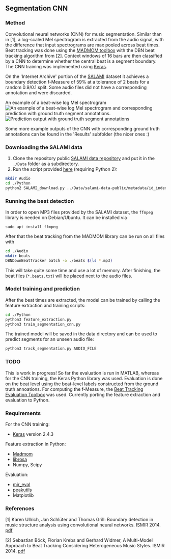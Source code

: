 ## Segmentation CNN

### Method
Convolutional neural networks (CNN) for music segmentation. Similar than in [1], a log-scaled Mel spectrogram is extracted from the audio signal, with the difference that input spectrograms are max pooled across beat times. Beat tracking was done using the [MADMOM toolbox](https://github.com/CPJKU/madmom) with the DBN beat tracking algorithm from [2]. Context windows of 16 bars are then classified by a CNN to determine whether the central beat is a segment boundary. The CNN training was implemented using [Keras](http://keras.io/).

On the 'Internet Archive' portion of the [SALAMI](http://ddmal.music.mcgill.ca/research/salami/annotations) dataset it achieves a boundary detection f-Measure of 59% at a tolerance of 2 beats for a random 0.9/0.1 split. Some audio files did not have a corresponding annotation and were discarded.

An example of a beat-wise log Mel spectrogram
![An example of a beat-wise log Mel spectrogram](Results/1279_spec.png "")
and corresponding prediction with ground truth segment annotations.
![Prediction output with ground truth segment annotations](Results/1279.png "")

Some more example outputs of the CNN with corresponding ground truth annotations can be found in the 'Results' subfolder (the nicer ones :)

### Downloading the SALAMI data

1. Clone the repository public [SALAMI data repository](https://github.com/DDMAL/salami-data-public) and put it in the `./Data` folder as a subdirectory.
2. Run the script provided [here](https://github.com/DDMAL/SALAMI/blob/master/SALAMI_download.py) (requiring Python 2):

```bash
mkdir Audio
cd ./Python
python2 SALAMI_download.py ../Data/salami-data-public/metadata/id_index_internetarchive.csv ../Audio/
```

### Running the beat detection

In order to open MP3 files provided by the SALAMI dataset, the `ffmpeg` library is needed on Debian/Ubuntu. It can be installed via

```
sudo apt install ffmpeg
```

After that the beat tracking from the MADMOM library can be run on all files with

```bash
cd ./Audio
mkdir beats
DBNDownBeatTracker batch -o ./beats $(ls *.mp3)
```

This will take quite some time and use a lot of memory. After finishing, the beat files  (`*.beats.txt`) will be placed next to the audio files.

### Model training and prediction

After the beat times are extracted, the model can be trained by calling the feature extraction and training scripts:

```bash
cd ./Python
python3 feature_extraction.py
python3 train_segmentation_cnn.py
```

The trained model will be saved in the data directory and can be used to predict segments for an unseen audio file:

```bash
python3 track_segmentation.py AUDIO_FILE
```

### TODO
This is work in progress! So far the evaluation is run in MATLAB, whereas for the CNN training, the Keras Python library was used. Evaluation is done on the beat level using the beat-level labels constructed from the ground truth annoations. For computing the f-Measure, the [Beat Tracking Evaluation Toolbox](https://code.soundsoftware.ac.uk/projects/beat-evaluation/) was used. Currently porting the feature extraction and evaluation to Python.

### Requirements

For the CNN training:

* [Keras](http://keras.io/) version 2.4.3

Feature extraction in Python:
* [Madmom](https://github.com/CPJKU/madmom)
* [librosa](https://github.com/librosa/librosa)
* Numpy, Scipy

Evaluation:
* [mir_eval](https://github.com/craffel/mir_eval)
* [peakutils](https://pypi.python.org/pypi/PeakUtils)
* Matplotlib


### References

[1] Karen Ullrich, Jan Schlüter and Thomas Grill: Boundary detection in music structure analysis using convolutional neural networks. ISMIR 2014. [pdf](http://www.ofai.at/~jan.schlueter/pubs/2014_ismir.pdf)

[2] Sebastian Böck, Florian Krebs and Gerhard Widmer, A Multi-Model Approach to Beat Tracking Considering Heterogeneous Music Styles. ISMIR 2014. [pdf](http://www.terasoft.com.tw/conf/ismir2014/proceedings/T108_367_Paper.pdf)



